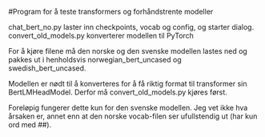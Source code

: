 #Program for å teste transformers og forhåndstrente modeller

chat_bert_no.py laster inn checkpoints, vocab og config, og starter dialog.
convert_old_models.py konverterer modellen til PyTorch

For å kjøre filene må den norske og den svenske modellen lastes ned og pakkes ut i henholdsvis norwegian_bert_uncased og swedish_bert_uncased.

Modellen er nødt til å konverteres for å få riktig format til transformer sin BertLMHeadModel.
Derfor må convert_old_models.py kjøres først.

Foreløpig fungerer dette kun for den svenske modellen. Jeg vet ikke hva årsaken er, annet enn at den norske vocab-filen ser ufullstendig ut (har kun ord med ##).
